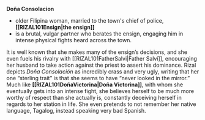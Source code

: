 **Doña Consolacion**
- older Filipina woman, married to the town's chief of police, **[[RIZAL101Ensign|the ensign]]**
- is a brutal, vulgar partner who berates the ensign, engaging him in intense physical fights heard across the town.

It is well known that she makes many of the ensign’s decisions, and she even fuels his rivalry with [[RIZAL101FatherSalvi|Father Salví]], encouraging her husband to take action against the priest to assert his dominance. Rizal depicts *Doña Consolación* as incredibly crass and very ugly, writing that her one “sterling trait” is that she seems to have “never looked in the mirror.” Much like **[[RIZAL101DoñaVictorina|Doña Victorina]]**, with whom she eventually gets into an intense fight, she believes herself to be much more worthy of respect than she actually is, constantly deceiving herself in regards to her station in life. She even pretends to not remember her native language, Tagalog, instead speaking very bad Spanish.
